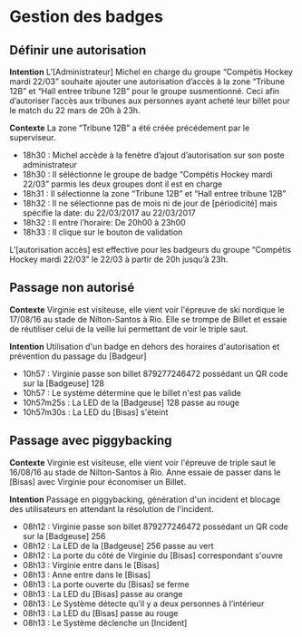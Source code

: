 Gestion des badges
==========================================
Définir une autorisation
------------------------

**Intention** L’[Administrateur] Michel en charge du groupe “Compétis Hockey mardi 22/03” souhaite ajouter une autorisation d’accès à la zone “Tribune 12B” et “Hall entree tribune 12B” pour le groupe susmentionné. Ceci afin d’autoriser l’accès aux tribunes aux personnes ayant acheté leur billet pour le match du 22 mars de 20h à 23h.

**Contexte** La zone “Tribune 12B” a été créée précédement par le superviseur.


- 18h30 : Michel accède à la fenètre d’ajout d’autorisation sur son poste administrateur
- 18h30 : Il séléctionne le groupe de badge “Compétis Hockey mardi 22/03” parmis les deux groupes dont il est en charge
- 18h31 : Il sélectionne la zone “Tribune 12B” et “Hall entree tribune 12B”
- 18h32 : Il ne sélectionne pas de mois ni de jour de [périodicité] mais spécifie la date: du 22/03/2017 au 22/03/2017
- 18h32 : Il entre l’horaire: De 20h00 à 23h00
- 18h33 : Il clique sur le bouton de validation

L’[autorisation accès] est effective pour les badgeurs du groupe “Compétis Hockey mardi 22/03” le 22/03 à partir de 20h jusqu’à 23h.


Passage non autorisé
--------------------

**Contexte** Virginie est visiteuse, elle vient voir l'épreuve de ski nordique le 17/08/16 au stade de
Nilton-Santos à Rio. Elle se trompe de Billet et essaie de réutiliser celui de la veille lui permettant de
voir le triple saut.

**Intention** Utilisation d'un badge en dehors des horaires d'autorisation et prévention du passage du [Badgeur]

 - 10h57 : Virginie passe son billet 879277246472 possédant un QR code sur la [Badgeuse] 128
 - 10h57 : Le système détermine que le billet n'est pas valide
 - 10h57m25s : La LED de la [Badgeuse] 128 passe au rouge
 - 10h57m30s : La LED du [Bisas] s'éteint



Passage avec piggybacking
-------------------------

**Contexte** Virginie est visiteuse, elle vient voir l'épreuve de triple saut le 16/08/16 au stade de
Nilton-Santos à Rio. Anne essaie de passer dans le [Bisas] avec Virginie pour économiser un Billet.

**Intention** Passage en piggybacking, génération d'un incident et blocage des utilisateurs en attendant la résolution de l'incident.

 - 08h12 : Virginie passe son billet 879277246472 possédant un QR code sur la [Badgeuse] 256
 - 08h12 : La LED de la [Badgeuse] 256 passe au vert
 - 08h12 : La porte du côté de Virginie du [Bisas] correspondant s'ouvre
 - 08h13 : Virginie entre dans le [Bisas]
 - 08h13 : Anne entre dans le [Bisas]
 - 08h13 : La porte ouverte du [Bisas] se ferme
 - 08h13 : La LED du [Bisas] passe au orange
 - 08h13 : Le Système détecte qu’il y a deux personnes à l’intérieur
 - 08h13 : La LED du [Bisas] passe au rouge
 - 08h13 : Le Système déclenche un [Incident]
